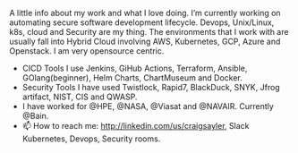 
A little info about my work and what I love doing. I’m currently working on automating secure software development lifecycle. Devops, Unix/Linux, k8s, cloud and Security are my thing. The environments that I work with are usually fall into Hybrid Cloud involving AWS, Kubernetes, GCP, Azure and Openstack. I am very opensource centric.
- CICD Tools I use Jenkins, GiHub Actions, Terraform, Ansible, GOlang(beginner), Helm Charts, ChartMuseum and Docker.
- Security Tools I have used Twistlock, Rapid7, BlackDuck, SNYK, Jfrog artifact, NIST, CIS and QWASP. 
- I have worked for @HPE, @NASA, @Viasat and @NAVAIR. Currently @Bain.
- 📫 How to reach me: http://linkedin.com/us/craigsayler, Slack Kubernetes, Devops, Security rooms.




